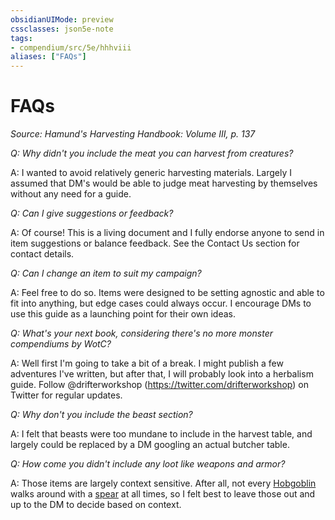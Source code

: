 ```yaml
---
obsidianUIMode: preview
cssclasses: json5e-note
tags:
- compendium/src/5e/hhhviii
aliases: ["FAQs"]
---
```

# FAQs
*Source: Hamund's Harvesting Handbook: Volume III, p. 137* 

*Q: Why didn't you include the meat you can harvest from creatures?*

A: I wanted to avoid relatively generic harvesting materials. Largely I assumed that DM's would be able to judge meat harvesting by themselves without any need for a guide.

*Q: Can I give suggestions or feedback?*

A: Of course! This is a living document and I fully endorse anyone to send in item suggestions or balance feedback. See the Contact Us section for contact details.

*Q: Can I change an item to suit my campaign?*

A: Feel free to do so. Items were designed to be setting agnostic and able to fit into anything, but edge cases could always occur. I encourage DMs to use this guide as a launching point for their own ideas.

*Q: What's your next book, considering there's no more monster compendiums by WotC?*

A: Well first I'm going to take a bit of a break. I might publish a few adventures I've written, but after that, I will probably look into a herbalism guide. Follow @drifterworkshop (https://twitter.com/drifterworkshop) on Twitter for regular updates.

*Q: Why don't you include the beast section?*

A: I felt that beasts were too mundane to include in the harvest table, and largely could be replaced by a DM googling an actual butcher table.

*Q: How come you didn't include any loot like weapons and armor?*

A: Those items are largely context sensitive. After all, not every [Hobgoblin](compendium/bestiary/humanoid/hobgoblin.md) walks around with a [spear](compendium/items/spear.md) at all times, so I felt best to leave those out and up to the DM to decide based on context.